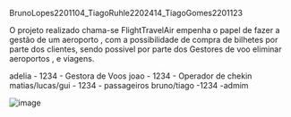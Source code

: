 BrunoLopes2201104_TiagoRuhle2202414_TiagoGomes2201123

O projeto realizado chama-se FlightTravelAir empenha o papel de fazer a gestão de um aeroporto , com a possibilidade de compra de bilhetes por parte dos clientes, sendo possivel por parte dos Gestores de voo eliminar aeroportos , e viagens.

adelia - 1234 - Gestora de Voos
joao - 1234 - Operador de chekin
matias/lucas/gui - 1234 - passageiros
bruno/tiago -1234 -admim

![image](https://user-images.githubusercontent.com/73340220/123490063-44ab6680-d60b-11eb-8b17-3d5d2b1dbc34.png)
